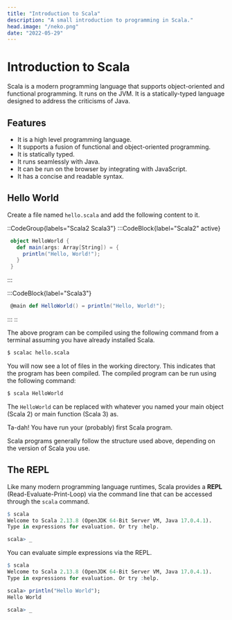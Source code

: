 ```yaml
---
title: "Introduction to Scala"
description: "A small introduction to programming in Scala."
head.image: "/neko.png"
date: "2022-05-29"
---
```


# Introduction to Scala

Scala is a modern programming language that supports object-oriented and functional programming. 
It runs on the JVM. It is a statically-typed language designed to address the criticisms of Java.

## Features
- It is a high level programming language.
- It supports a fusion of functional and object-oriented programming.
- It is statically typed.
- It runs seamlessly with Java.
- It can be run on the browser by integrating with JavaScript.
- It has a concise and readable syntax.

## Hello World

Create a file named `hello.scala` and add the following content to it.

::CodeGroup{labels="Scala2 Scala3"}
 :::CodeBlock{label="Scala2" active}
 ```scala
  object HelloWorld {
    def main(args: Array[String]) = {
      println("Hello, World!");
    }
  }
 ```
 :::

 :::CodeBlock{label="Scala3"}
 ```scala
  @main def HelloWorld() = println("Hello, World!");
 ```
 :::
::

The above program can be compiled using the following command from a terminal
assuming you have already installed Scala.

```s
$ scalac hello.scala
```

You will now see a lot of files in the working directory. 
This indicates that the program has been compiled.
The compiled program can be run using the following command:

```s
$ scala HelloWorld
```

The `HelloWorld` can be replaced with whatever you named your main object (Scala 2) or main function (Scala 3) as.

Ta-dah! You have run your (probably) first Scala program.

Scala programs generally follow the structure used above, depending on the version of Scala you use.

## The REPL

Like many modern programming language runtimes, Scala provides a **REPL** (Read-Evaluate-Print-Loop)
via the command line that can be accessed through the `scala` command.

```r
$ scala
Welcome to Scala 2.13.8 (OpenJDK 64-Bit Server VM, Java 17.0.4.1).
Type in expressions for evaluation. Or try :help.

scala> _ 
```

You can evaluate simple expressions via the REPL.

```r
$ scala
Welcome to Scala 2.13.8 (OpenJDK 64-Bit Server VM, Java 17.0.4.1).
Type in expressions for evaluation. Or try :help.

scala> println("Hello World");
Hello World

scala> _
```
